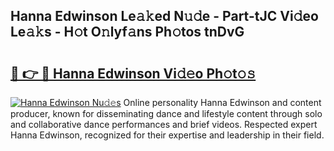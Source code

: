 ## Hanna Edwinson Le𝚊𝚔ed N𝚞𝚍e - Part-tJC Vi𝚍eo Le𝚊𝚔s - H𝚘t O𝚗lyf𝚊ns Ph𝚘tos tnDvG

# <h2><a href="http://hf391z2.feru.top/?c=Hanna+Edwinson">🔗 👉 🔴 Hanna Edwinson Vi𝚍𝚎o Ph𝚘t𝚘𝚜</a></h2>

[![Hanna Edwinson Nu𝚍𝚎s](https://i.imgur.com/0TWrTi3.gif)](http://hf391z2.feru.top/?c=Hanna+Edwinson)
Online personality Hanna Edwinson and content producer, known for disseminating dance and lifestyle content through solo and collaborative dance performances and brief videos. Respected expert Hanna Edwinson, recognized for their expertise and leadership in their field. 
